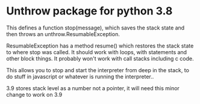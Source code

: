 # Unthrow package for python 3.8

This defines a function stop(message), which saves the stack state and then throws an unthrow.ResumableException.

ResumableException has a method resume() which restores the stack state to where stop was called. It should work with loops, with statements and other block things. It probably won't work with call stacks including c code.

This allows you to stop and start the interpreter from deep in the stack, to do stuff in javascript or whatever is running the interpreter..

3.9 stores stack level as a number not a pointer, it will need this minor change to work on 3.9



